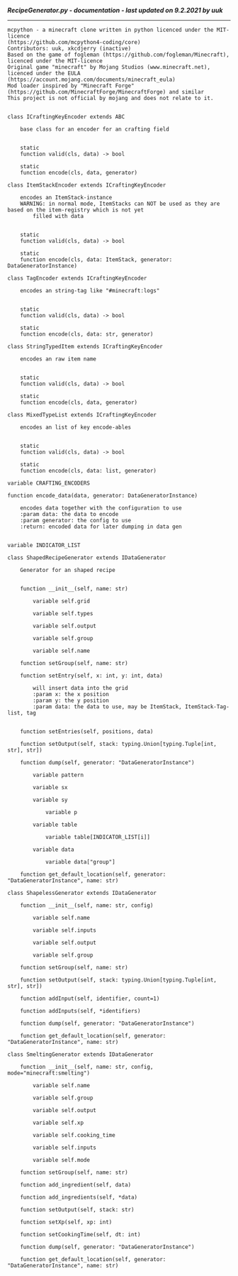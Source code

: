 ***RecipeGenerator.py - documentation - last updated on 9.2.2021 by uuk***
___

    mcpython - a minecraft clone written in python licenced under the MIT-licence 
    (https://github.com/mcpython4-coding/core)
    Contributors: uuk, xkcdjerry (inactive)
    Based on the game of fogleman (https://github.com/fogleman/Minecraft), licenced under the MIT-licence
    Original game "minecraft" by Mojang Studios (www.minecraft.net), licenced under the EULA
    (https://account.mojang.com/documents/minecraft_eula)
    Mod loader inspired by "Minecraft Forge" (https://github.com/MinecraftForge/MinecraftForge) and similar
    This project is not official by mojang and does not relate to it.


    class ICraftingKeyEncoder extends ABC
        
        base class for an encoder for an crafting field


        static
        function valid(cls, data) -> bool

        static
        function encode(cls, data, generator)

    class ItemStackEncoder extends ICraftingKeyEncoder
        
        encodes an ItemStack-instance
        WARNING: in normal mode, ItemStacks can NOT be used as they are based on the item-registry which is not yet
            filled with data


        static
        function valid(cls, data) -> bool

        static
        function encode(cls, data: ItemStack, generator: DataGeneratorInstance)

    class TagEncoder extends ICraftingKeyEncoder
        
        encodes an string-tag like "#minecraft:logs"


        static
        function valid(cls, data) -> bool

        static
        function encode(cls, data: str, generator)

    class StringTypedItem extends ICraftingKeyEncoder
        
        encodes an raw item name


        static
        function valid(cls, data) -> bool

        static
        function encode(cls, data, generator)

    class MixedTypeList extends ICraftingKeyEncoder
        
        encodes an list of key encode-ables


        static
        function valid(cls, data) -> bool

        static
        function encode(cls, data: list, generator)

    variable CRAFTING_ENCODERS

    function encode_data(data, generator: DataGeneratorInstance)
        
        encodes data together with the configuration to use
        :param data: the data to encode
        :param generator: the config to use
        :return: encoded data for later dumping in data gen


    variable INDICATOR_LIST

    class ShapedRecipeGenerator extends IDataGenerator
        
        Generator for an shaped recipe


        function __init__(self, name: str)

            variable self.grid

            variable self.types

            variable self.output

            variable self.group

            variable self.name

        function setGroup(self, name: str)

        function setEntry(self, x: int, y: int, data)
            
            will insert data into the grid
            :param x: the x position
            :param y: the y position
            :param data: the data to use, may be ItemStack, ItemStack-Tag-list, tag


        function setEntries(self, positions, data)

        function setOutput(self, stack: typing.Union[typing.Tuple[int, str], str])

        function dump(self, generator: "DataGeneratorInstance")

            variable pattern

            variable sx

            variable sy

                variable p

            variable table

                variable table[INDICATOR_LIST[i]]

            variable data

                variable data["group"]

        function get_default_location(self, generator: "DataGeneratorInstance", name: str)

    class ShapelessGenerator extends IDataGenerator

        function __init__(self, name: str, config)

            variable self.name

            variable self.inputs

            variable self.output

            variable self.group

        function setGroup(self, name: str)

        function setOutput(self, stack: typing.Union[typing.Tuple[int, str], str])

        function addInput(self, identifier, count=1)

        function addInputs(self, *identifiers)

        function dump(self, generator: "DataGeneratorInstance")

        function get_default_location(self, generator: "DataGeneratorInstance", name: str)

    class SmeltingGenerator extends IDataGenerator

        function __init__(self, name: str, config, mode="minecraft:smelting")

            variable self.name

            variable self.group

            variable self.output

            variable self.xp

            variable self.cooking_time

            variable self.inputs

            variable self.mode

        function setGroup(self, name: str)

        function add_ingredient(self, data)

        function add_ingredients(self, *data)

        function setOutput(self, stack: str)

        function setXp(self, xp: int)

        function setCookingTime(self, dt: int)

        function dump(self, generator: "DataGeneratorInstance")

        function get_default_location(self, generator: "DataGeneratorInstance", name: str)